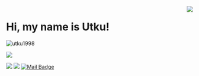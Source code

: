 <img align='right' src="https://github-readme-stats.vercel.app/api?username=utku1998&show_icons=true">

# Hi, my name is Utku!

<p align="left"> <img src="https://komarev.com/ghpvc/?username=utku1998" alt="utku1998" /> </p>

[![](https://img.shields.io/github/followers/utku1998?style=social)](https://www.github.com/utku1998)

[![](https://img.shields.io/badge/linkedin-%230077B5.svg?&style=for-the-badge&logo=linkedin&logoColor=white)](https://www.linkedin.com/in/utku-budak-90746016a/)
[![](https://img.shields.io/badge/instagram-%23E4405F.svg?&style=for-the-badge&logo=instagram&logoColor=white)](https://www.instagram.com/utkubudak98/)
[![Mail Badge](https://img.shields.io/badge/utkubudak22@gmail.com-c14438?style=for-the-badge&logo=Gmail&logoColor=white&link=mailto:utkubudak22@gmail.com)](mailto:utkubudak22@gmail.com)

